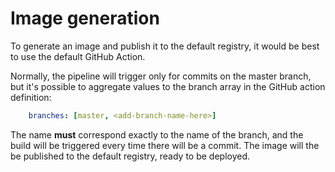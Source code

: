 # Image generation

To generate an image and publish it to the default registry, it would be best to use the default GitHub Action.

Normally, the pipeline will trigger only for commits on the master branch, but it's possible to aggregate
values to the branch array in the GitHub action definition:

```yaml
    branches: [master, <add-branch-name-here>]
```

The name **must** correspond exactly to the name of the branch, and the build will be triggered every time there 
will be a commit. The image will the be published to the default registry, ready to be deployed.
